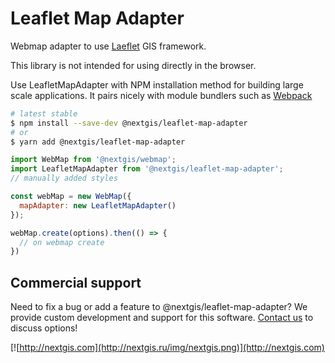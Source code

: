 # Leaflet Map Adapter

Webmap adapter to use [Laeflet](https://leafletjs.com/) GIS framework.

This library is not intended for using directly in the browser.

Use LeafletMapAdapter with NPM installation method for building large scale applications. It pairs nicely with module bundlers such as [Webpack](https://webpack.js.org/)

```bash
# latest stable
$ npm install --save-dev @nextgis/leaflet-map-adapter
# or
$ yarn add @nextgis/leaflet-map-adapter
```

```js
import WebMap from '@nextgis/webmap';
import LeafletMapAdapter from '@nextgis/leaflet-map-adapter';
// manually added styles

const webMap = new WebMap({
  mapAdapter: new LeafletMapAdapter()
});

webMap.create(options).then(() => {
  // on webmap create
})
```

## Commercial support

Need to fix a bug or add a feature to @nextgis/leaflet-map-adapter? We provide custom development and support for this software. [Contact us](http://nextgis.com/contact/) to discuss options!

[![http://nextgis.com](http://nextgis.ru/img/nextgis.png)](http://nextgis.com)
